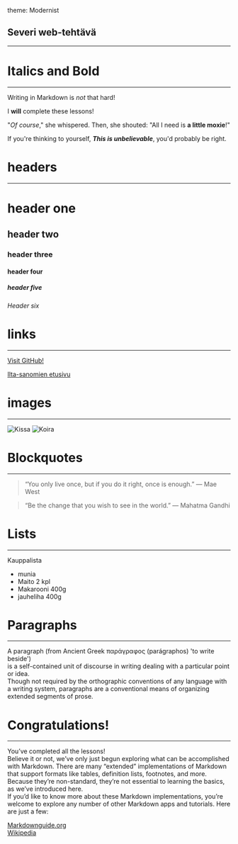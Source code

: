 theme: Modernist
## Severi web-tehtävä
-------------------

# Italics and Bold
-------------------
Writing in Markdown is _not_ that hard!

I **will** complete these lessons!

"_Of course_," she whispered. Then, she shouted: "All I need is **a little moxie**!"

If you're thinking to yourself, **_This is unbelievable_**, you'd probably be right.


# headers 
-------------------
# header one
## header two
### header three
#### header four 
##### header five 
###### Header six 


# links
-------------------
[Visit GitHub!](https://github.com/)


[Ilta-sanomien etusivu](https://www.is.fi/)




# images
-------------------
![Kissa](https://www.zooplus.fi/tietonurkka/wp-content/uploads/2022/07/kissa-hyppaa-768x513.jpeg)
![Koira](https://assets.apu.fi/vqd9tl2q3uk2/4ufe7hNnT2QIKoGsOq4iAs/5548840005f4283a91427520f9e9b8e1/Fotolia_212879665_Subscription_XL_wMB3K.jpg?w=2928&h=5205&fit=crop-center&q=75)


# Blockquotes
-------------------
> “You only live once, but if you do it right, once is enough.”
― Mae West


>“Be the change that you wish to see in the world.”
― Mahatma Gandhi


# Lists
-------------------

Kauppalista

* munia
* Maito 2 kpl 
* Makarooni 400g
* jauheliha 400g


# Paragraphs
-------------------
A paragraph (from Ancient Greek παράγραφος (parágraphos) 'to write beside')  
is a self-contained unit of discourse in writing dealing with a particular point or idea.  
Though not required by the orthographic conventions of any language with a writing system, paragraphs are a conventional means of organizing extended segments of prose.  


# Congratulations!
-------------------
You’ve completed all the lessons!  
Believe it or not, we’ve only just begun exploring what can be accomplished with Markdown. There are many “extended” implementations of Markdown that support formats like tables, definition lists, footnotes, and more. Because they’re non-standard, they’re not essential to learning the basics, as we’ve introduced here.  
If you’d like to know more about these Markdown implementations, you’re welcome to explore any number of other Markdown apps and tutorials. Here are just a few:  

[Markdownguide.org](https://www.markdownguide.org/)  
[Wikipedia](https://en.wikipedia.org/wiki/Markdown#Example)  






